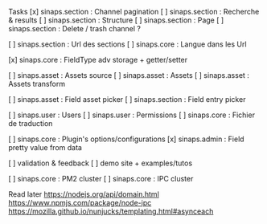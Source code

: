 Tasks
[x] sinaps.section : Channel pagination
[ ] sinaps.section : Recherche & results
[ ] sinaps.section : Structure
[ ] sinaps.section : Page
[ ] sinaps.section : Delete / trash channel ?

[ ] sinaps.section : Url des sections
[ ] sinaps.core : Langue dans les Url

[x] sinaps.core : FieldType adv storage + getter/setter

[ ] sinaps.asset : Assets source
[ ] sinaps.asset : Assets
[ ] sinaps.asset : Assets transform

[ ] sinaps.asset : Field asset picker
[ ] sinaps.section : Field entry picker

[ ] sinaps.user : Users
[ ] sinaps.user : Permissions
[ ] sinaps.core : Fichier de traduction

[ ] sinaps.core : Plugin's options/configurations
[x] sinaps.admin : Field pretty value from data

[ ] validation & feedback
[ ] demo site + examples/tutos

[ ] sinaps.core : PM2 cluster
[ ] sinaps.core : IPC cluster

Read later
https://nodejs.org/api/domain.html
https://www.npmjs.com/package/node-ipc
https://mozilla.github.io/nunjucks/templating.html#asynceach
